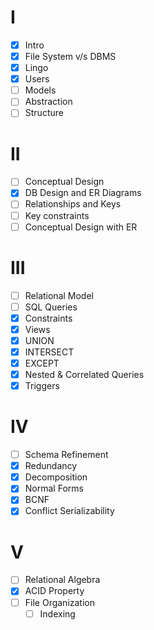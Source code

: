 # I
- [x] Intro
- [x] File System v/s DBMS
- [x] Lingo
- [x] Users
- [ ] Models
- [ ] Abstraction
- [ ] Structure

# II
- [ ] Conceptual Design
- [x] DB Design and ER Diagrams
- [ ] Relationships and Keys
- [ ] Key constraints
- [ ] Conceptual Design with ER

# III
- [ ] Relational Model
- [ ] SQL Queries
- [x] Constraints
- [x] Views
- [x] UNION
- [x] INTERSECT
- [x] EXCEPT
- [x] Nested & Correlated Queries
- [x] Triggers

# IV
- [ ] Schema Refinement
- [x] Redundancy
- [x] Decomposition
- [x] Normal Forms
- [x] BCNF
- [x] Conflict Serializability

# V
- [ ] Relational Algebra
- [x] ACID Property
- [ ] File Organization
	- [ ] Indexing